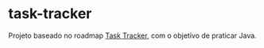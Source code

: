 # task-tracker

Projeto baseado no roadmap [Task Tracker](https://roadmap.sh/projects/task-tracker), com o objetivo de praticar Java.